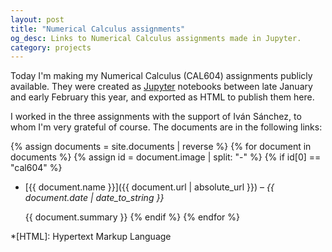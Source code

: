 ```yaml
---
layout: post
title: "Numerical Calculus assignments"
og_desc: Links to Numerical Calculus assignments made in Jupyter.
category: projects
---
```


Today I'm making my Numerical Calculus (CAL604) assignments publicly available. They were created as [Jupyter](https://jupyter.org) notebooks between late January and early February this year, and exported as HTML to publish them here.

I worked in the three assignments with the support of Iván Sánchez, to whom I'm very grateful of course. The documents are in the following links:

{% assign documents = site.documents | reverse %}
{% for document in documents %}
{% assign id = document.image | split: "-" %}
  {% if id[0] == "cal604" %}
  - [{{ document.name }}]({{ document.url | absolute_url }}) &ndash; *{{ document.date | date_to_string }}*
    
    {{ document.summary }}
  {% endif %}
{% endfor %}


*[HTML]: Hypertext Markup Language

